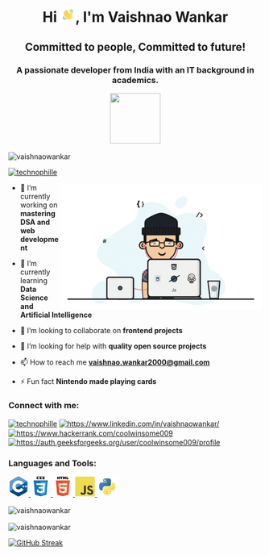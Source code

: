 <h1 align="center">Hi <img src="https://github.com/vaishnaowankar/vaishnaowankar/blob/main/wave.gif" width="30px">, I'm Vaishnao Wankar</h1>
<h2 align="center">Committed to people, Committed to future!</h2>
<h3 align="center">A passionate developer from India with an IT background in academics.</h3>
<p align="center"> <img src="https://octodex.github.com/images/daftpunktocat-guy.gif" height="100px" width="100px"> </p>


<p align="left"> <img src="https://komarev.com/ghpvc/?username=vaishnaowankar&label=Profile%20views&color=0e75b6&style=flat" alt="vaishnaowankar" /> </p>

<p align="left"> <a href="https://twitter.com/technophille" target="blank"><img src="https://img.shields.io/twitter/follow/technophille?logo=twitter&style=for-the-badge" alt="technophille" /></a> </p>

<p> <img align="right" src="https://github.com/vaishnaowankar/vaishnaowankar/blob/main/developer.gif" height="250px" width="400px" > </p>


- 🔭 I’m currently working on **mastering DSA and web development**

- 🌱 I’m currently learning **Data Science and Artificial Intelligence**

- 👯 I’m looking to collaborate on **frontend projects**

- 🤝 I’m looking for help with **quality open source projects**

- 📫 How to reach me **vaishnao.wankar2000@gmail.com**

- ⚡ Fun fact **Nintendo made playing cards**



<h3 align="left">Connect with me:</h3>
<p align="left">
<a href="https://twitter.com/technophille" target="_blank"><img align="center" src="https://raw.githubusercontent.com/rahuldkjain/github-profile-readme-generator/master/src/images/icons/Social/twitter.svg" alt="technophille" height="30" width="40" /></a>
<a href="https://www.linkedin.com/in/vaishnaowankar/" target="_blank"><img align="center" src="https://raw.githubusercontent.com/rahuldkjain/github-profile-readme-generator/master/src/images/icons/Social/linked-in-alt.svg" alt="https://www.linkedin.com/in/vaishnaowankar/" height="30" width="40" /></a>
<a href="https://www.hackerrank.com/coolwinsome009" target="_blank"><img align="center" src="https://raw.githubusercontent.com/rahuldkjain/github-profile-readme-generator/master/src/images/icons/Social/hackerrank.svg" alt="https://www.hackerrank.com/coolwinsome009" height="30" width="40" /></a>
<a href="https://auth.geeksforgeeks.org/user/vaishnao009/profile" target="_blank"><img align="center" src="https://raw.githubusercontent.com/rahuldkjain/github-profile-readme-generator/master/src/images/icons/Social/geeks-for-geeks.svg" alt="https://auth.geeksforgeeks.org/user/coolwinsome009/profile" height="30" width="40" /></a>
</p>

<h3 align="left">Languages and Tools:</h3>
<p align="left"> <a href="https://www.w3schools.com/cpp/" target="_blank" rel="noreferrer"> <img src="https://raw.githubusercontent.com/devicons/devicon/master/icons/cplusplus/cplusplus-original.svg" alt="cplusplus" width="40" height="40"/> </a> <a href="https://www.w3schools.com/css/" target="_blank" rel="noreferrer"> <img src="https://raw.githubusercontent.com/devicons/devicon/master/icons/css3/css3-original-wordmark.svg" alt="css3" width="40" height="40"/> </a> <a href="https://www.w3.org/html/" target="_blank" rel="noreferrer"> <img src="https://raw.githubusercontent.com/devicons/devicon/master/icons/html5/html5-original-wordmark.svg" alt="html5" width="40" height="40"/> </a> <a href="https://developer.mozilla.org/en-US/docs/Web/JavaScript" target="_blank" rel="noreferrer"> <img src="https://raw.githubusercontent.com/devicons/devicon/master/icons/javascript/javascript-original.svg" alt="javascript" width="40" height="40"/> </a> <a href="https://www.python.org" target="_blank" rel="noreferrer"> <img src="https://raw.githubusercontent.com/devicons/devicon/master/icons/python/python-original.svg" alt="python" width="40" height="40"/> </a> </p>

<p><img align="center" src="https://github-readme-stats.vercel.app/api/top-langs?username=vaishnaowankar&show_icons=true&locale=en&layout=compact&theme=highcontrast" alt="vaishnaowankar" /></p>

<p><img align="center" src="https://github-readme-stats.vercel.app/api?username=vaishnaowankar&show_icons=true&locale=en&theme=highcontrast" alt="vaishnaowankar" /></p>

[![GitHub Streak](https://github-readme-streak-stats.herokuapp.com?user=vaishnaowankar&theme=radical&date_format=M%20j%5B%2C%20Y%5D&background=030212)](https://git.io/streak-stats)

